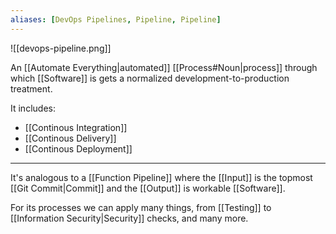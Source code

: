 ```yaml
---
aliases: [DevOps Pipelines, Pipeline, Pipeline]
---
```


![[devops-pipeline.png]]

An [[Automate Everything|automated]] [[Process#Noun|process]] through which [[Software]] is gets a normalized development-to-production treatment.

It includes:

- [[Continous Integration]]
- [[Continous Delivery]]
- [[Continous Deployment]]

---

It's analogous to a [[Function Pipeline]] where the [[Input]] is the topmost [[Git Commit|Commit]] and the [[Output]] is workable [[Software]].

For its processes we can apply many things, from [[Testing]] to [[Information Security|Security]] checks, and many more.
